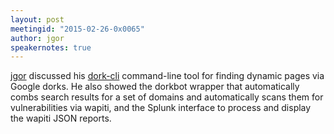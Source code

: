 ```yaml
---
layout: post
meetingid: "2015-02-26-0x0065"
author: jgor
speakernotes: true
---
```


[jgor](https://twitter.com/indiecom) discussed his [dork-cli](https://github.com/jgor/dork-cli) command-line tool for finding dynamic pages via Google dorks. He also showed the dorkbot wrapper that automatically combs search results for a set of domains and automatically scans them for vulnerabilities via wapiti, and the Splunk interface to process and display the wapiti JSON reports.

